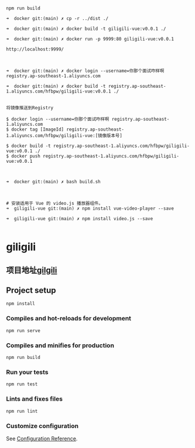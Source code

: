 

```

npm run build

➜  docker git:(main) ✗ cp -r ../dist ./

➜  docker git:(main) ✗ docker build -t giligili-vue:v0.0.1 ./

➜  docker git:(main) ✗ docker run -p 9999:80 giligili-vue:v0.0.1

http://localhost:9999/



➜  docker git:(main) ✗ docker login --username=你那个面试咋样啊 registry.ap-southeast-1.aliyuncs.com

➜  docker git:(main) ✗ docker build -t registry.ap-southeast-1.aliyuncs.com/hfbpw/giligili-vue:v0.0.1 ./


将镜像推送到Registry

$ docker login --username=你那个面试咋样啊 registry.ap-southeast-1.aliyuncs.com
$ docker tag [ImageId] registry.ap-southeast-1.aliyuncs.com/hfbpw/giligili-vue:[镜像版本号]

$ docker build -t registry.ap-southeast-1.aliyuncs.com/hfbpw/giligili-vue:v0.0.1 ./
$ docker push registry.ap-southeast-1.aliyuncs.com/hfbpw/giligili-vue:v0.0.1



➜  docker git:(main) ✗ bash build.sh



# 安装适用于 Vue 的 video.js 播放器组件。
➜  giligili-vue git:(main) ✗ npm install vue-video-player --save

➜  giligili-vue git:(main) ✗ npm install video.js --save


```




# giligili

## 项目地址[gilgili](http://www.xiaosiro.cn)

## Project setup
```
npm install
```

### Compiles and hot-reloads for development
```
npm run serve
```

### Compiles and minifies for production
```
npm run build
```

### Run your tests
```
npm run test
```

### Lints and fixes files
```
npm run lint
```

### Customize configuration
See [Configuration Reference](https://cli.vuejs.org/config/).
